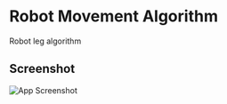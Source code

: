 # Robot Movement Algorithm

Robot leg algorithm

## Screenshot
![App Screenshot](https://i.imgur.com/E79ay8b.png)
